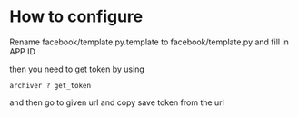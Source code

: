 

How to configure 
===============

Rename facebook/template.py.template to facebook/template.py and fill in APP ID 

then you need to get token by using 

	archiver ? get_token 

and then go to given url and copy save token from the url 

